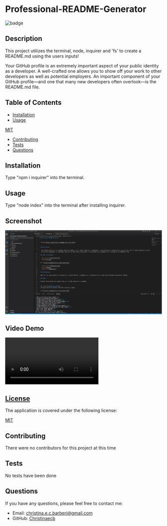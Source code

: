 # Professional-README-Generator

  
  ![badge](https://img.shields.io/badge/license-MIT-blue)
    

  ## Description
  
   This project utilizes the terminal, node, inquirer and 'fs' to create a README.md using the users inputs!
   
   Your GitHub profile is an extremely important aspect of your public identity as a developer. A well-crafted one allows you to show off your work to other developers as well as potential employers. An important component of your GitHub profile—and one that many new developers often overlook—is the README.md file.
  
  ## Table of Contents
  
  - [Installation](#installation)
  - [Usage](#usage)
  
  [MIT](https://choosealicense.com/licenses/MIT)
    
  - [Contributing](#contributing)
  - [Tests](#tests)
  - [Questions](#questions)
  
  ## Installation
  
   Type "npm i inquirer" into the terminal.
  
  ## Usage
  
  Type "node index" into the terminal after installing inquirer.

  ## Screenshot
  ![Screenshot of Project](./assets/images/Screenshot.JPG)

  ## Video Demo
  ![Test](./assets/images/Untitled_%20Feb%2027%2C%202023%203_18%20PM.webm)
  
  
  ## [License](#table-of-contents)
  The application is covered under the following license:
  
  [MIT](https://choosealicense.com/licenses/MIT)
    
    
  
  ## Contributing
  
  There were no contributors for this project at this time
  
  ## Tests
  
  No tests have been done
  
  ## Questions
  
  If you have any questions, please feel free to contact me:
  
  - Email: christina.e.c.barberi@gmail.com
  - GitHub: [Christinaecb](https://github.com/Christinaecb)
